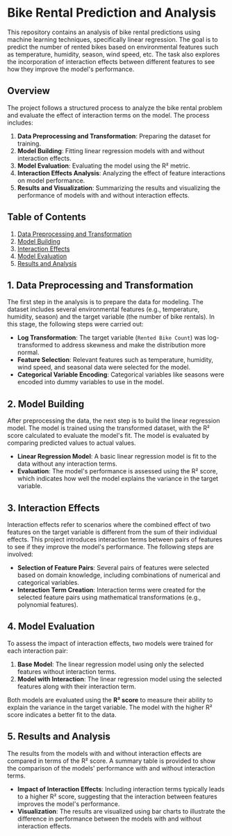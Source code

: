 # Bike Rental Prediction and Analysis

This repository contains an analysis of bike rental predictions using machine learning techniques, specifically linear regression. The goal is to predict the number of rented bikes based on environmental features such as temperature, humidity, season, wind speed, etc. The task also explores the incorporation of interaction effects between different features to see how they improve the model's performance.

## Overview

The project follows a structured process to analyze the bike rental problem and evaluate the effect of interaction terms on the model. The process includes:

1. **Data Preprocessing and Transformation**: Preparing the dataset for training.
2. **Model Building**: Fitting linear regression models with and without interaction effects.
3. **Model Evaluation**: Evaluating the model using the R² metric.
4. **Interaction Effects Analysis**: Analyzing the effect of feature interactions on model performance.
5. **Results and Visualization**: Summarizing the results and visualizing the performance of models with and without interaction effects.

## Table of Contents

1. [Data Preprocessing and Transformation](#1-data-preprocessing-and-transformation)
2. [Model Building](#2-model-building)
3. [Interaction Effects](#3-interaction-effects)
4. [Model Evaluation](#4-model-evaluation)
5. [Results and Analysis](#5-results-and-analysis)


## 1. Data Preprocessing and Transformation

The first step in the analysis is to prepare the data for modeling. The dataset includes several environmental features (e.g., temperature, humidity, season) and the target variable (the number of bike rentals). In this stage, the following steps were carried out:

- **Log Transformation**: The target variable (`Rented Bike Count`) was log-transformed to address skewness and make the distribution more normal.
- **Feature Selection**: Relevant features such as temperature, humidity, wind speed, and seasonal data were selected for the model.
- **Categorical Variable Encoding**: Categorical variables like seasons were encoded into dummy variables to use in the model.

## 2. Model Building

After preprocessing the data, the next step is to build the linear regression model. The model is trained using the transformed dataset, with the R² score calculated to evaluate the model's fit. The model is evaluated by comparing predicted values to actual values.

- **Linear Regression Model**: A basic linear regression model is fit to the data without any interaction terms.
- **Evaluation**: The model's performance is assessed using the R² score, which indicates how well the model explains the variance in the target variable.

## 3. Interaction Effects

Interaction effects refer to scenarios where the combined effect of two features on the target variable is different from the sum of their individual effects. This project introduces interaction terms between pairs of features to see if they improve the model's performance. The following steps are involved:

- **Selection of Feature Pairs**: Several pairs of features were selected based on domain knowledge, including combinations of numerical and categorical variables.
- **Interaction Term Creation**: Interaction terms were created for the selected feature pairs using mathematical transformations (e.g., polynomial features).

## 4. Model Evaluation

To assess the impact of interaction effects, two models were trained for each interaction pair:
1. **Base Model**: The linear regression model using only the selected features without interaction terms.
2. **Model with Interaction**: The linear regression model using the selected features along with their interaction term.

Both models are evaluated using the **R² score** to measure their ability to explain the variance in the target variable. The model with the higher R² score indicates a better fit to the data.

## 5. Results and Analysis

The results from the models with and without interaction effects are compared in terms of the R² score. A summary table is provided to show the comparison of the models' performance with and without interaction terms. 

- **Impact of Interaction Effects**: Including interaction terms typically leads to a higher R² score, suggesting that the interaction between features improves the model's performance.
- **Visualization**: The results are visualized using bar charts to illustrate the difference in performance between the models with and without interaction effects.

